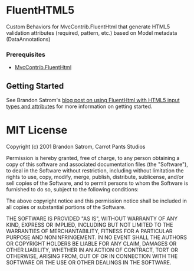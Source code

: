 # FluentHTML5

Custom Behaviors for MvcContrib.FluentHtml that generate HTML5 validation attributes (required, pattern, etc.) based on Model metadata (DataAnnotations)

### Prerequisites

* [MvcContrib.FluentHtml](http://mvccontrib.codeplex.com)


## Getting Started

See Brandon Satrom's [blog post on using FluentHtml with HTML5 input types and attributes](http://userinexperience.com/?p=692) for more information on getting started.

# MIT License

Copyright (c) 2001 Brandon Satrom, Carrot Pants Studios

Permission is hereby granted, free of charge, to any person obtaining a copy
of this software and associated documentation files (the "Software"), to deal
in the Software without restriction, including without limitation the rights
to use, copy, modify, merge, publish, distribute, sublicense, and/or sell
copies of the Software, and to permit persons to whom the Software is
furnished to do so, subject to the following conditions:

The above copyright notice and this permission notice shall be included in
all copies or substantial portions of the Software.

THE SOFTWARE IS PROVIDED "AS IS", WITHOUT WARRANTY OF ANY KIND, EXPRESS OR
IMPLIED, INCLUDING BUT NOT LIMITED TO THE WARRANTIES OF MERCHANTABILITY,
FITNESS FOR A PARTICULAR PURPOSE AND NONINFRINGEMENT. IN NO EVENT SHALL THE
AUTHORS OR COPYRIGHT HOLDERS BE LIABLE FOR ANY CLAIM, DAMAGES OR OTHER
LIABILITY, WHETHER IN AN ACTION OF CONTRACT, TORT OR OTHERWISE, ARISING FROM,
OUT OF OR IN CONNECTION WITH THE SOFTWARE OR THE USE OR OTHER DEALINGS IN
THE SOFTWARE.